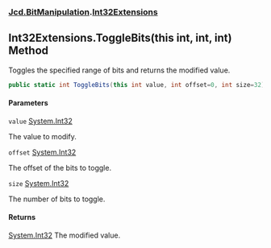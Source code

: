 ### [Jcd.BitManipulation](Jcd.BitManipulation.md 'Jcd.BitManipulation').[Int32Extensions](Jcd.BitManipulation.Int32Extensions.md 'Jcd.BitManipulation.Int32Extensions')

## Int32Extensions.ToggleBits(this int, int, int) Method

Toggles the specified range of bits and returns the modified value.

```csharp
public static int ToggleBits(this int value, int offset=0, int size=32);
```
#### Parameters

<a name='Jcd.BitManipulation.Int32Extensions.ToggleBits(thisint,int,int).value'></a>

`value` [System.Int32](https://docs.microsoft.com/en-us/dotnet/api/System.Int32 'System.Int32')

The value to modify.

<a name='Jcd.BitManipulation.Int32Extensions.ToggleBits(thisint,int,int).offset'></a>

`offset` [System.Int32](https://docs.microsoft.com/en-us/dotnet/api/System.Int32 'System.Int32')

The offset of the bits to toggle.

<a name='Jcd.BitManipulation.Int32Extensions.ToggleBits(thisint,int,int).size'></a>

`size` [System.Int32](https://docs.microsoft.com/en-us/dotnet/api/System.Int32 'System.Int32')

The number of bits to toggle.

#### Returns
[System.Int32](https://docs.microsoft.com/en-us/dotnet/api/System.Int32 'System.Int32')
The modified value.